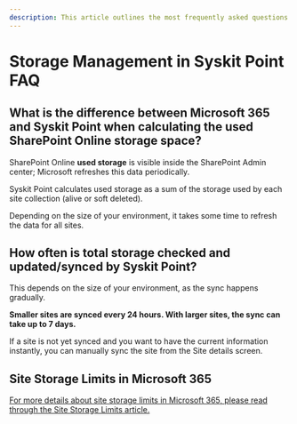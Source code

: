 ```yaml
---
description: This article outlines the most frequently asked questions about storage management in Syskit Point.
---
```


# Storage Management in Syskit Point FAQ


## What is the difference between Microsoft 365 and Syskit Point when calculating the used SharePoint Online storage space?

SharePoint Online **used storage** is visible inside the SharePoint Admin center; Microsoft refreshes this data periodically.

Syskit Point calculates used storage as a sum of the storage used by each site collection (alive or soft deleted).

Depending on the size of your environment, it takes some time to refresh the data for all sites. 


## How often is total storage checked and updated/synced by Syskit Point?

This depends on the size of your environment, as the sync happens gradually. 

**Smaller sites are synced every 24 hours. With larger sites, the sync can take up to 7 days.**

If a site is not yet synced and you want to have the current information instantly, you can manually sync the site from the Site details screen.


## Site Storage Limits in Microsoft 365

[For more details about site storage limits in Microsoft 365, please read through the Site Storage Limits article.](../faq/site-storage-limits.md)
